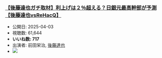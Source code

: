 ### [【後藤達也ガチ取材】利上げは２％超える？日銀元最高幹部が予測【後藤達也vsReHacQ】](https://www.youtube.com/watch?v=XkOBcn2o_1Y)
-   公開日: 2025-04-03
-   視聴数: 61,644
-   **いいね数: 717**
-   出演者: 前田栄治, [後藤達也](/rehacq_fan/people/後藤達也 "wikilink")
- [![](https://img.youtube.com/vi/XkOBcn2o_1Y/hqdefault.jpg)](https://www.youtube.com/watch?v=XkOBcn2o_1Y)
